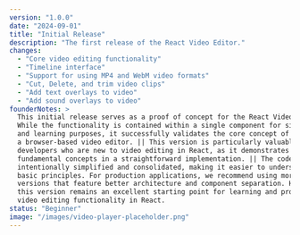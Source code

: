 ```yaml
---
version: "1.0.0"
date: "2024-09-01"
title: "Initial Release"
description: "The first release of the React Video Editor."
changes:
  - "Core video editing functionality"
  - "Timeline interface"
  - "Support for using MP4 and WebM video formats"
  - "Cut, Delete, and trim video clips"
  - "Add text overlays to video"
  - "Add sound overlays to video"
founderNotes: >
  This initial release serves as a proof of concept for the React Video Editor.
  While the functionality is contained within a single component for simplicity
  and learning purposes, it successfully validates the core concept of creating
  a browser-based video editor. || This version is particularly valuable for
  developers who are new to video editing in React, as it demonstrates the
  fundamental concepts in a straightforward implementation. || The codebase is
  intentionally simplified and consolidated, making it easier to understand the
  basic principles. For production applications, we recommend using more recent
  versions that feature better architecture and component separation. However,
  this version remains an excellent starting point for learning and prototyping
  video editing functionality in React.
status: "Beginner"
image: "/images/video-player-placeholder.png"
---
```

